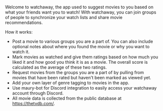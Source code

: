 Welcome to watchaway, the app used to suggest movies to you based on what your friends want you to watch! With watchaway, you can join groups of people to synchronize your watch lists and share movie recommendations.

How it works:
- Post a movie to various groups you are a part of. You can also include optional notes about where you found the movie or why you want to watch it.
- Mark movies as watched and give them ratings based on how much you liked it and how good you think it is as a movie. The overall score is calculated as the average of these two ratings.
- Request movies from the groups you are a part of by pulling from movies that have been rated but haven't been marked as viewed yet.
- Add your own layer of genre tagging to movies in the app.
- Use maury-bot for Discord integration to easily access your watchaway account through Discord.
- All movie data is collected from the public database at https://thetvdb.com/.